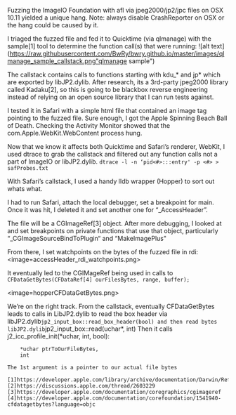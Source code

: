Fuzzing the ImageIO Foundation with afl via jpeg2000/jp2/jpc files on OSX 10.11 yielded a unique hang. Note: always disable CrashReporter on OSX or the hang could be caused by it.

I triaged the fuzzed file and fed it to Quicktime (via qlmanage) with the sample[1] tool to determine the function call(s) that were running:
![alt text](https://raw.githubusercontent.com/BwRy/bwry.github.io/master/images/qlmanage_sample_callstack.png"qlmanage sample")

The callstack contains calls to functions starting with kdu_* and jp* which are exported by libJP2.dylib.
After research, its a 3rd-party jpeg2000 library called Kadaku[2], so this is going to be blackbox reverse engineering instead of relying on an open source library that I can run tests against.

I tested it in Safari with a simple html file that contained an image tag pointing to the fuzzed file.
Sure enough, I got the Apple Spinning Beach Ball of Death. Checking the Activity Monitor showed that the com.Apple.WebKit.WebContent process hung.

Now that we know it affects both Quicktime and Safari’s renderer, WebKit, I used dtrace to grab the callstack and filtered out any function calls not a part of ImageIO or libJP2.dylib.
```dtrace -l -n ‘pid<#>:::entry' -p <#> > safProbes.txt```

With Safari’s callstack, I used a handy lldb wrapper (Hopper) to sort out whats what.

I had to run Safari, attach the local debugger, set a breakpoint for main. Once it was hit, I deleted it and set another one for “_AccessHeader”.

The file will be a CGImageRef[3] object. After more debugging, I looked at and set breakpoints on private functions that use that object, particularly “_CGImageSourceBindToPlugin“ and “MakeImagePlus"


From there, I set watchpoints on the bytes of the fuzzed file in rdi:
<image=accessHeader_rdi_watchpoints.png>

It eventually led to the CGIMageRef being used in calls to `CFDataGetBytes(CFDataRef[4] ourFilesBytes, range, buffer);`

<image=hopperCFDataGetBytes.png>

We’re on the right track. From the callstack, eventually CFDataGetBytes leads to calls in LibJP2.dylib to read the box header via libJP2.dylib`jp2_input_box::read_box_header(bool) and then read bytes libJP2.dylib`jp2_input_box::read(uchar*, int)
Then it calls j2_icc_profile_init(*uchar, int, bool):
```j2_icc_profile_init(
	*uchar ptrToOurFileBytes,
	int 

The 1st argument is a pointer to our actual file bytes

[1]https://developer.apple.com/library/archive/documentation/Darwin/Reference/ManPages/man1/sample.1.html
[2]https://discussions.apple.com/thread/2603229
[3]https://developer.apple.com/documentation/coregraphics/cgimageref
[4]https://developer.apple.com/documentation/corefoundation/1541940-cfdatagetbytes?language=objc
